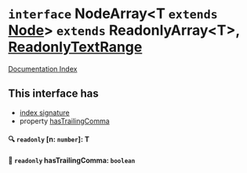 # `interface` NodeArray\<T `extends` [Node](../private.interface.Node/README.md)> `extends` ReadonlyArray\<T>, [ReadonlyTextRange](../private.interface.ReadonlyTextRange/README.md)

[Documentation Index](../README.md)

## This interface has

- [index signature](#-readonly-n-number-t)
- property [hasTrailingComma](#-readonly-hastrailingcomma-boolean)


#### 🔍 `readonly` [n: `number`]: T



#### 📄 `readonly` hasTrailingComma: `boolean`



